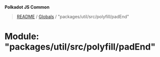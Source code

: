 **Polkadot JS Common**

> [README](../README.md) / [Globals](../globals.md) / "packages/util/src/polyfill/padEnd"

# Module: "packages/util/src/polyfill/padEnd"
